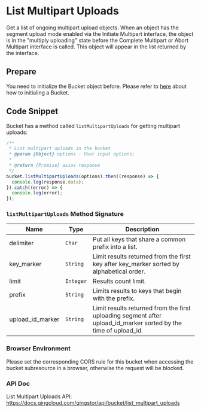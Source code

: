 # List Multipart Uploads

Get a list of ongoing multipart upload objects. When an object has the segment upload mode enabled via the Initiate Multipart interface, the object is in the "multiply uploading" state before the Complete Multipart or Abort Multipart interface is called. This object will appear in the list returned by the interface.

## Prepare

You need to initialize the Bucket object before. Please refer to [here](./initialize_config_and_qingstor.md) about how to initialing a Bucket.

## Code Snippet

Bucket has a method called `listMultipartUploads` for getting multipart uploads:

```javascript
/**
 * List multipart uploads in the bucket
 * @param {Object} options - User input options;
 *
 * @return {Promise} axios response
 */
bucket.listMultipartUploads(options).then((response) => {
  console.log(response.data);
}).catch((error) => {
  console.log(error);
});
```

### `listMultipartUploads` Method Signature

| Name | Type     | Description |
| ------------------ | -------- | -------------------------------------------------------------------------------------------------------------------------------------------------------------------------------------------------------------------- |
| delimiter | `Char` | Put all keys that share a common prefix into a list. |
| key_marker | `String` | Limit results returned from the first key after key_marker sorted by alphabetical order. |
| limit | `Integer` | Results count limit. |
| prefix | `String` | Limits results to keys that begin with the prefix. |
| upload_id_marker | `String` | Limit results returned from the first uploading segment after upload_id_marker sorted by the time of upload_id. |

### Browser Environment

Please set the corresponding CORS rule for this bucket when accessing the bucket subresource in a browser, otherwise the request will be blocked.

### API Doc

List Multipart Uploads API: https://docs.qingcloud.com/qingstor/api/bucket/list_multipart_uploads
